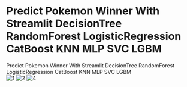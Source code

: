 # Predict Pokemon Winner With Streamlit DecisionTree RandomForest LogisticRegression CatBoost KNN MLP SVC LGBM
 Predict Pokemon Winner With Streamlit DecisionTree RandomForest LogisticRegression CatBoost KNN MLP SVC LGBM  
![1](https://user-images.githubusercontent.com/99664429/195982702-d0075b44-f9a3-4783-9005-a0e3135e5c41.jpeg)
![2](https://user-images.githubusercontent.com/99664429/195982707-df539941-67d3-457d-b989-dc3ebd1d2fda.jpeg)
![4](https://user-images.githubusercontent.com/99664429/195982708-276618b9-e423-4267-90dd-ca98289553f8.jpeg)
